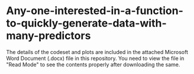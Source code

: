 # Any-one-interested-in-a-function-to-quickly-generate-data-with-many-predictors

The details of the codeset and plots are included in the attached Microsoft Word Document (.docx) file in this repository. 
You need to view the file in "Read Mode" to see the contents properly after downloading the same.
